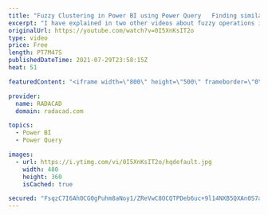 ```yaml
---
title: "Fuzzy Clustering in Power BI using Power Query   Finding similar values"
excerpt: "I have explained in two other videos about fuzzy operations in Power BI and Power Query so far;  fuzzy matching in Power BI, and fuzzy grouping. the methods above involve transforming the data with a fuzzy operation. However, sometimes you just want to know the similarity of values, or let’s say in other"
originalUrl: https://youtube.com/watch?v=0I5XnKsIT2o
type: video
price: Free
length: PT7M47S
publishedDateTime: 2021-07-29T23:58:15Z
heat: 51

featuredContent: "<iframe width=\"800\" height=\"500\" frameborder=\"0\" src=\"https://www.youtube.com/embed/0I5XnKsIT2o\" allow=\"accelerometer; autoplay; encrypted-media; gyroscope; picture-in-picture\" allowfullscreen></iframe>"

provider:
  name: RADACAD
  domain: radacad.com

topics:
  - Power BI
  - Power Query

images:
  - url: https://i.ytimg.com/vi/0I5XnKsIT2o/hqdefault.jpg
    width: 480
    height: 360
    isCached: true

secured: "FsqzC7I6Ah0CG0gPuhm8aNoy1/ZReVwC8OCQTPDeb6uc+9l14NXB5QXAn0S7ago1mAZ9AzxNtGki01yGoQPat2K3QYpE+IFKBZ/8Qjbkvcz3NN5xq6RaBJ4VkUmoWSrTWU0IZ7JJr8aARpMmIowOB6CPxzvb95oI/ss0wct9yciMSN03VYY71pPnieHxDxcAbBTk4vpm7feXtl06d90vG0A8TO/pi4KVsgg/R9HZGK4MTqo+jzAgFCH7SLtbhpG6H7LqM9DCwli5ptG4eFjt8j8ibP0Eziulq+Suy7YY+/5j+G18DLr3fNw3HkYdrg4v7DtpvCxofqJDSVXGzbZPEY3OzpNF+R1ZMnNS3XO1/hvicporV6X7Jlw/rs15eUZPiXWUwIufATs1bPj50gDo0TLvTnH2uwhNcR3LIrx1U+Q=;uVgNLTvni769YHabEV10Ig=="
---
```


